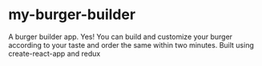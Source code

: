 # my-burger-builder
A burger builder app. Yes! You can build and customize your burger according to your taste and order the same within two minutes. Built using create-react-app and redux
